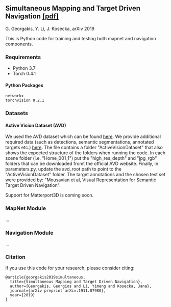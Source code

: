 ## Simultaneous Mapping and Target Driven Navigation [[pdf]](https://arxiv.org/pdf/1911.07980.pdf)
G. Georgakis, Y. Li, J. Kosecka, arXiv 2019

This is Python code for training and testing both mapnet and navigation components.

### Requirements
- Python 3.7
- Torch 0.4.1

#### Python Packages
```
networkx
torchvision 0.2.1
```

### Datasets

#### Active Vision Dataset (AVD)
We used the AVD dataset which can be found [here](https://www.cs.unc.edu/~ammirato/active_vision_dataset_website/). We provide additional required data (such as detections, semantic segmentations, annotated targets etc.) [here](https://cs.gmu.edu/~ggeorgak/ActiveVisionDataset.zip). The file contains a folder "ActiveVisionDataset" that also shows the expected structure of the folders when running the code. In each scene folder (i.e. "Home_001_1") put the "high_res_depth" and "jpg_rgb" folders that can be downloaded fromt the official AVD website. Finally, in parameters.py, update the avd_root path to point to the "ActiveVisionDataset" folder.
The target annotations and the chosen test set were provided by: "Mousavian et al, Visual Representation for Semantic Target Driven Navigation".

Support for Matterport3D is coming soon.


### MapNet Module
...


### Navigation Module
...


### Citation
If you use this code for your research, please consider citing:
```
@article{georgakis2019simultaneous,
  title={Simultaneous Mapping and Target Driven Navigation},
  author={Georgakis, Georgios and Li, Yimeng and Kosecka, Jana},
  journal={arXiv preprint arXiv:1911.07980},
  year={2019}
}
```
